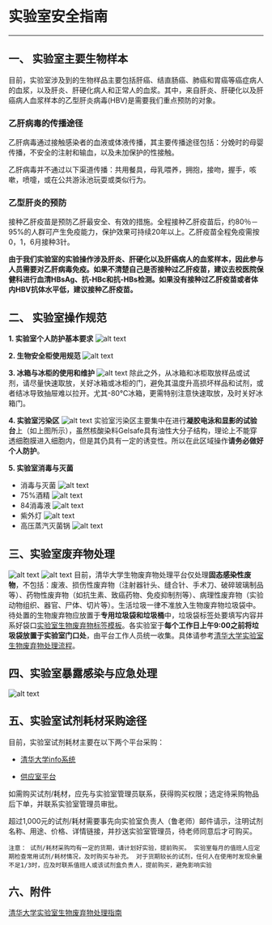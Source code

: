 # 实验室安全指南
***
## 一、 实验室主要生物样本
目前，实验室涉及到的生物样品主要包括肝癌、结直肠癌、肺癌和胃癌等癌症病人的血浆，以及肝炎、肝硬化病人和正常人的血浆。其中，来自肝炎、肝硬化以及肝癌病人血浆样本的乙型肝炎病毒(HBV)是需要我们重点预防的对象。

### 乙肝病毒的传播途径
乙肝病毒通过接触感染者的血液或体液传播，其主要传播途径包括：分娩时的母婴传播，不安全的注射和输血，以及未加保护的性接触。

乙肝病毒并不通过以下渠道传播：共用餐具，母乳喂养，拥抱，接吻，握手，咳嗽，喷嚏，或在公共游泳池玩耍或类似行为。

### 乙型肝炎的预防
接种乙肝疫苗是预防乙肝最安全、有效的措施。全程接种乙肝疫苗后，约80％－95%的人群可产生免疫能力，保护效果可持续20年以上。乙肝疫苗全程免疫需按0，1，6月接种3针。

**由于我们实验室的实验操作涉及肝炎、肝硬化以及肝癌病人的血浆样本，因此参与人员需要对乙肝病毒免疫。如果不清楚自己是否接种过乙肝疫苗，建议去校医院保健科进行血清HBsAg、抗-HBc和抗-HBs检测。如果没有接种过乙肝疫苗或者体内HBV抗体水平低，建议接种乙肝疫苗。**

##  二、 实验室操作规范
**1. 实验室个人防护基本要求**
![alt text](https://github.com/lulab/intranet/blob/master/img/%E4%B8%AA%E4%BA%BA%E9%98%B2%E6%8A%A4.png "个人防护")

**2. 生物安全柜使用规范**
![alt text](https://github.com/lulab/intranet/blob/master/img/%E7%94%9F%E7%89%A9%E5%AE%89%E5%85%A8%E6%9F%9C.png "生物安全柜使用规范")

**3. 冰箱与冰柜的使用和维护**
![alt text](https://github.com/lulab/intranet/blob/master/img/%E5%86%B0%E7%AE%B1%E4%B8%8E%E5%86%B0%E6%9F%9C%E7%9A%84%E4%BD%BF%E7%94%A8%E5%92%8C%E7%BB%B4%E6%8A%A4.png "冰箱与冰柜的使用和维护")
除此之外，从冰箱和冰柜取放样品或试剂，请尽量快速取放，关好冰箱或冰柜的门，避免其温度升高损坏样品和试剂，或者结冰导致抽屉难以拉开。尤其-80℃冰箱，更需特别注意快速取放，及时关好冰箱门。

**4. 实验室污染区**
![alt text](https://github.com/lulab/intranet/blob/master/img/WechatIMG24.jpeg "实验室污染区")
实验室污染区主要集中在进行**凝胶电泳和显影的试验台**上（如上图所示），虽然核酸染料Gelsafe具有油性大分子结构，理论上不能穿透细胞膜进入细胞内，但是其仍具有一定的诱变性。所以在此区域操作**请务必做好个人防护**。

**5. 实验室消毒与灭菌**
* 消毒与灭菌
![alt text](https://github.com/lulab/intranet/blob/master/img/%E6%B6%88%E6%AF%92%E4%B8%8E%E7%81%AD%E8%8F%8C.png "消毒与灭菌")
* 75%酒精
![alt text](https://github.com/lulab/intranet/blob/master/img/75%25%E4%B9%99%E9%86%87%E6%B6%88%E6%AF%92%E6%B6%B2.png "75%酒精")
* 84消毒液
![alt text](https://github.com/lulab/intranet/blob/master/img/84%E6%B6%88%E6%AF%92%E6%B6%B2.png "84消毒液")
* 紫外灯
![alt text](https://github.com/lulab/intranet/blob/master/img/%E7%B4%AB%E5%A4%96%E7%81%AF.png "紫外灯")
* 高压蒸汽灭菌锅
![alt text](https://github.com/lulab/intranet/blob/master/img/高压灭菌.png "高压蒸汽灭菌锅")
## 三、实验室废弃物处理
![alt text](https://github.com/lulab/intranet/blob/master/img/%E5%AE%9E%E9%AA%8C%E5%AE%A4%E5%BA%9F%E5%BC%83%E7%89%A9%E5%A4%84%E7%90%861.png "废弃物分类")
![alt text](https://github.com/lulab/intranet/blob/master/img/%E5%AE%9E%E9%AA%8C%E5%AE%A4%E5%BA%9F%E5%BC%83%E7%89%A9%E5%A4%84%E7%90%86.png "废弃物处理")
目前，清华大学生物废弃物处理平台仅处理**固态感染性废物**，不包括：废液、损伤性废弃物（注射器针头、缝合针、手术刀、破碎玻璃制品等）、药物性废弃物（如抗生素、致癌药物、免疫抑制剂等）、病理性废弃物（实验动物组织、器官、尸体、切片等）。生活垃圾一律不准放入生物废弃物垃圾袋中。待处置的生物废弃物应放置于**专用垃圾袋和垃圾桶**中，垃圾袋标签处要填写内容并系好袋口[实验室生物废弃物标签模板](https://drive.google.com/open?id=1RdeAOP8rMCRjqI9EAJlVDHW9J5q-H-zT)。各实验室于**每个工作日上午9:00之前将垃圾袋放置于实验室门口处**，由平台工作人员统一收集。具体请参考[清华大学实验室生物废弃物处理流程](https://drive.google.com/open?id=19l4qcKRHi79zW5Isvg3wWepUe7eqdyqh)。
## 四、实验室暴露感染与应急处理
![alt text](https://github.com/lulab/intranet/blob/master/img/%E5%AE%9E%E9%AA%8C%E5%AE%A4%E6%9A%B4%E9%9C%B2%E6%84%9F%E6%9F%93%E4%B8%8E%E5%BA%94%E6%80%A5%E5%A4%84%E7%90%86%E5%89%AF%E6%9C%AC.png "实验室暴露感染与应急处理")
## 五、实验室试剂耗材采购途径
目前，实验室试剂耗材主要在以下两个平台采购：

* [清华大学info系统](http://mass.tsinghua.edu.cn/chem/www/index.php/Loginout/Index/login.html)

* [供应室平台](http://www.gongyingshi.com/index/area-index)

如需购买试剂/耗材，应先与实验室管理员联系，获得购买权限；选定待采购物品后下单，并联系实验室管理员审批。

超过1,000元的试剂/耗材需要事先向实验室负责人（鲁老师）邮件请示，注明试剂名称、用途、价格、详情链接，并抄送实验室管理员，待老师同意后才可购买。

`注意：
试剂/耗材采购均有一定的货期，请计划好实验，提前购买。
实验室每月的值班人应定期检查常用试剂/耗材情况，及时购买与补充。
对于货期较长的试剂，任何人在使用时发现余量不足1/3时，应及时联系值班人或该试剂盒负责人，提前购买，避免影响实验
`

## 六、附件
[清华大学实验室生物废弃物处理指南](https://github.com/lulab/intranet/wiki/%E6%B8%85%E5%8D%8E%E5%A4%A7%E5%AD%A6%E5%AE%9E%E9%AA%8C%E5%AE%A4%E7%94%9F%E7%89%A9%E5%BA%9F%E5%BC%83%E7%89%A9%E5%A4%84%E7%90%86%E6%8C%87%E5%8D%97)
